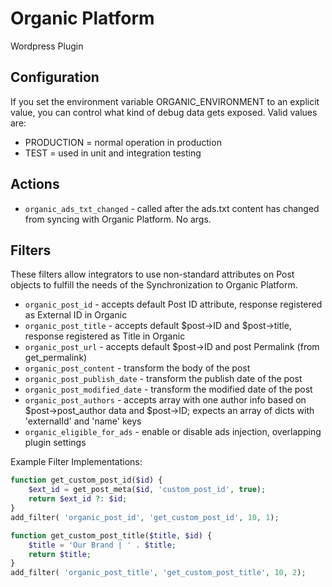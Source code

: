 # Organic Platform
Wordpress Plugin

## Configuration
If you set the environment variable ORGANIC_ENVIRONMENT to an explicit value, you can control what kind of debug
data gets exposed. Valid values are:

- PRODUCTION = normal operation in production
- TEST = used in unit and integration testing

## Actions
* `organic_ads_txt_changed` - called after the ads.txt content has changed from syncing with Organic Platform. No args.
  
## Filters
These filters allow integrators to use non-standard attributes on Post objects to fulfill the needs
of the Synchronization to Organic Platform.

* `organic_post_id` - accepts default Post ID attribute, response registered as External ID in Organic
* `organic_post_title` - accepts default $post->ID and $post->title, response registered as Title in Organic
* `organic_post_url` - accepts default $post->ID and post Permalink (from get_permalink)
* `organic_post_content` - transform the body of the post
* `organic_post_publish_date` - transform the publish date of the post
* `organic_post_modified_date` - transform the modified date of the post
* `organic_post_authors` - accepts array with one author info based on $post->post_author data and $post->ID; expects an array of dicts with 'externalId' and 'name' keys
* `organic_eligible_for_ads` - enable or disable ads injection, overlapping plugin settings

Example Filter Implementations:
```php
function get_custom_post_id($id) {
    $ext_id = get_post_meta($id, 'custom_post_id', true);
    return $ext_id ?: $id;
}
add_filter( 'organic_post_id', 'get_custom_post_id', 10, 1);
```

```php
function get_custom_post_title($title, $id) {
    $title = 'Our Brand | ' . $title;
    return $title;
}
add_filter( 'organic_post_title', 'get_custom_post_title', 10, 2);
```
